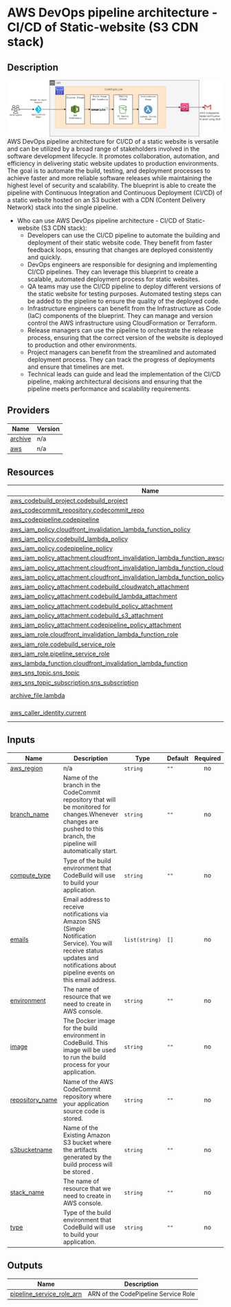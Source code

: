 <!-- BEGIN_TF_DOCS -->
#  AWS DevOps pipeline architecture - CI/CD of Static-website (S3 CDN stack)

## Description
![Image](./aws-cicd-sw.png)
AWS DevOps pipeline architecture for CI/CD of a static website is versatile and can be utilized by a broad range of stakeholders involved in the software development lifecycle. It promotes collaboration, automation, and efficiency in delivering static website updates to production environments.
The goal is to automate the build, testing, and deployment processes to achieve faster and more reliable software releases while maintaining the highest level of security and scalability. The blueprint is able to create the pipeline with Continuous Integration and Continuous Deployment (CI/CD) of a static website hosted on an S3 bucket with a CDN (Content Delivery Network) stack into the single pipeline.
- Who can use AWS DevOps pipeline architecture - CI/CD of Static-website (S3 CDN stack):
    - Developers can use the CI/CD pipeline to automate the building and deployment of their static website code. They benefit from faster feedback loops, ensuring that changes are deployed consistently and quickly.
    - DevOps engineers are responsible for designing and implementing CI/CD pipelines. They can leverage this blueprint to create a scalable, automated deployment process for static websites.
    - QA teams may use the CI/CD pipeline to deploy different versions of the static website for testing purposes. Automated testing steps can be added to the pipeline to ensure the quality of the deployed code.
    - Infrastructure engineers can benefit from the Infrastructure as Code (IaC) components of the blueprint. They can manage and version control the AWS infrastructure using CloudFormation or Terraform.
    - Release managers can use the pipeline to orchestrate the release process, ensuring that the correct version of the website is deployed to production and other environments.
    - Project managers can benefit from the streamlined and automated deployment process. They can track the progress of deployments and ensure that timelines are met.
    - Technical leads can guide and lead the implementation of the CI/CD pipeline, making architectural decisions and ensuring that the pipeline meets performance and scalability requirements.

## Providers

| Name | Version |
|------|---------|
| <a name="provider_archive"></a> [archive](#provider\_archive) | n/a |
| <a name="provider_aws"></a> [aws](#provider\_aws) | n/a |

## Resources

| Name | Type |
|------|------|
| [aws_codebuild_project.codebuild_project](https://registry.terraform.io/providers/hashicorp/aws/latest/docs/resources/codebuild_project) | resource |
| [aws_codecommit_repository.codecommit_repo](https://registry.terraform.io/providers/hashicorp/aws/latest/docs/resources/codecommit_repository) | resource |
| [aws_codepipeline.codepipeline](https://registry.terraform.io/providers/hashicorp/aws/latest/docs/resources/codepipeline) | resource |
| [aws_iam_policy.cloudfront_invalidation_lambda_function_policy](https://registry.terraform.io/providers/hashicorp/aws/latest/docs/resources/iam_policy) | resource |
| [aws_iam_policy.codebuild_lambda_policy](https://registry.terraform.io/providers/hashicorp/aws/latest/docs/resources/iam_policy) | resource |
| [aws_iam_policy.codepipeline_policy](https://registry.terraform.io/providers/hashicorp/aws/latest/docs/resources/iam_policy) | resource |
| [aws_iam_policy_attachment.cloudfront_invalidation_lambda_function_awscodepipeline_attachment](https://registry.terraform.io/providers/hashicorp/aws/latest/docs/resources/iam_policy_attachment) | resource |
| [aws_iam_policy_attachment.cloudfront_invalidation_lambda_function_cloudfront_attachment](https://registry.terraform.io/providers/hashicorp/aws/latest/docs/resources/iam_policy_attachment) | resource |
| [aws_iam_policy_attachment.cloudfront_invalidation_lambda_function_policy_attachment](https://registry.terraform.io/providers/hashicorp/aws/latest/docs/resources/iam_policy_attachment) | resource |
| [aws_iam_policy_attachment.codebuild_cloudwatch_attachment](https://registry.terraform.io/providers/hashicorp/aws/latest/docs/resources/iam_policy_attachment) | resource |
| [aws_iam_policy_attachment.codebuild_lambda_attachment](https://registry.terraform.io/providers/hashicorp/aws/latest/docs/resources/iam_policy_attachment) | resource |
| [aws_iam_policy_attachment.codebuild_policy_attachment](https://registry.terraform.io/providers/hashicorp/aws/latest/docs/resources/iam_policy_attachment) | resource |
| [aws_iam_policy_attachment.codebuild_s3_attachment](https://registry.terraform.io/providers/hashicorp/aws/latest/docs/resources/iam_policy_attachment) | resource |
| [aws_iam_policy_attachment.codepipeline_policy_attachment](https://registry.terraform.io/providers/hashicorp/aws/latest/docs/resources/iam_policy_attachment) | resource |
| [aws_iam_role.cloudfront_invalidation_lambda_function_role](https://registry.terraform.io/providers/hashicorp/aws/latest/docs/resources/iam_role) | resource |
| [aws_iam_role.codebuild_service_role](https://registry.terraform.io/providers/hashicorp/aws/latest/docs/resources/iam_role) | resource |
| [aws_iam_role.pipeline_service_role](https://registry.terraform.io/providers/hashicorp/aws/latest/docs/resources/iam_role) | resource |
| [aws_lambda_function.cloudfront_invalidation_lambda_function](https://registry.terraform.io/providers/hashicorp/aws/latest/docs/resources/lambda_function) | resource |
| [aws_sns_topic.sns_topic](https://registry.terraform.io/providers/hashicorp/aws/latest/docs/resources/sns_topic) | resource |
| [aws_sns_topic_subscription.sns_subscription](https://registry.terraform.io/providers/hashicorp/aws/latest/docs/resources/sns_topic_subscription) | resource |
| [archive_file.lambda](https://registry.terraform.io/providers/hashicorp/archive/latest/docs/data-sources/file) | data source |
| [aws_caller_identity.current](https://registry.terraform.io/providers/hashicorp/aws/latest/docs/data-sources/caller_identity) | data source |

## Inputs

| Name | Description | Type | Default | Required |
|------|-------------|------|---------|:--------:|
| <a name="input_aws_region"></a> [aws\_region](#input\_aws\_region) | n/a | `string` | `""` | no |
| <a name="input_branch_name"></a> [branch\_name](#input\_branch\_name) | Name of the branch in the CodeCommit repository that will be monitored for changes.Whenever changes are pushed to this branch, the pipeline will automatically start. | `string` | `""` | no |
| <a name="input_compute_type"></a> [compute\_type](#input\_compute\_type) | Type of the build environment that CodeBuild will use to build your application. | `string` | `""` | no |
| <a name="input_emails"></a> [emails](#input\_emails) | Email address to receive notifications via Amazon SNS (Simple Notification Service). You will receive status updates and notifications about pipeline events on this email address. | `list(string)` | `[]` | no |
| <a name="input_environment"></a> [environment](#input\_environment) | The name of resource that we need to create in AWS console. | `string` | `""` | no |
| <a name="input_image"></a> [image](#input\_image) | The Docker image for the build environment in CodeBuild. This image will be used to run the build process for your application. | `string` | `""` | no |
| <a name="input_repository_name"></a> [repository\_name](#input\_repository\_name) | Name of the AWS CodeCommit repository where your application source code is stored. | `string` | `""` | no |
| <a name="input_s3bucketname"></a> [s3bucketname](#input\_s3bucketname) | Name of the Existing Amazon S3 bucket where the artifacts generated by the build process will be stored . | `string` | `""` | no |
| <a name="input_stack_name"></a> [stack\_name](#input\_stack\_name) | The name of resource that we need to create in AWS console. | `string` | `""` | no |
| <a name="input_type"></a> [type](#input\_type) | Type of the build environment that CodeBuild will use to build your application. | `string` | `""` | no |

## Outputs

| Name | Description |
|------|-------------|
| <a name="output_pipeline_service_role_arn"></a> [pipeline\_service\_role\_arn](#output\_pipeline\_service\_role\_arn) | ARN of the CodePipeline Service Role |
<!-- END_TF_DOCS -->
